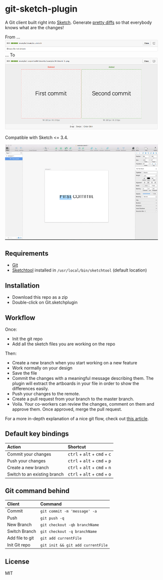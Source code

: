 git-sketch-plugin
=========

 A Git client built right into [Sketch](http://www.bohemiancoding.com/sketch). Generate [pretty diffs](https://github.com/mathieudutour/git-sketch-plugin/pull/1/files) so that everybody knows what are the changes!

From ...
![Ugly](example/ScreenShotBad.png)
... To
![Pretty](example/ScreenShotNice.png)

 Compatible with Sketch <= 3.4.

![screen cast](example/ScreenCast.gif)

## Requirements
* [Git](https://git-scm.com/)
* [Sketchtool](http://www.sketchapp.com/tool/) installed in `/usr/local/bin/sketchtool` (default location)

## Installation
* Download this repo as a zip
* Double-click on Git.sketchplugin

## Workflow
Once:
* Init the git repo
* Add all the sketch files you are working on the repo

Then:
* Create a new branch when you start working on a new feature
* Work normally on your design
* Save the file
* Commit the changes with a meaningful message describing them. The plugin will extract the artboards in your file in order to show the differences easily.
* Push your changes to the remote.
* Create a pull request from your branch to the master branch.
* Voila. Your co-workers can review the changes, comment on them and approve them. Once approved, merge the pull request.

For a more in-depth explanation of a nice git flow, check out [this article](https://about.gitlab.com/2014/09/29/gitlab-flow/).

## Default key bindings

 Action                       | Shortcut
:-----------------------------|:---------------------------------------
 Commit your changes          | <kbd>ctrl</kbd> + <kbd>alt</kbd> + <kbd>cmd</kbd> + <kbd>c</kbd>
 Push your changes            | <kbd>ctrl</kbd> + <kbd>alt</kbd> + <kbd>cmd</kbd> + <kbd>p</kbd>
 Create a new branch          | <kbd>ctrl</kbd> + <kbd>alt</kbd> + <kbd>cmd</kbd> + <kbd>n</kbd>
 Switch to an existing branch | <kbd>ctrl</kbd> + <kbd>alt</kbd> + <kbd>cmd</kbd> + <kbd>o</kbd>

## Git command behind

Client                       | Command
:----------------------------|:------------------------------------------
 Commit                      | `git commit -m 'message' -a`
 Push                        | `git push -q`
 New Branch                  | `git checkout -qb branchName`
 Switch Branch               | `git checkout -q branchName`
 Add file to git             | `git add currentFile`
 Init Git repo               | `git init && git add currentFile`


## License

MIT
